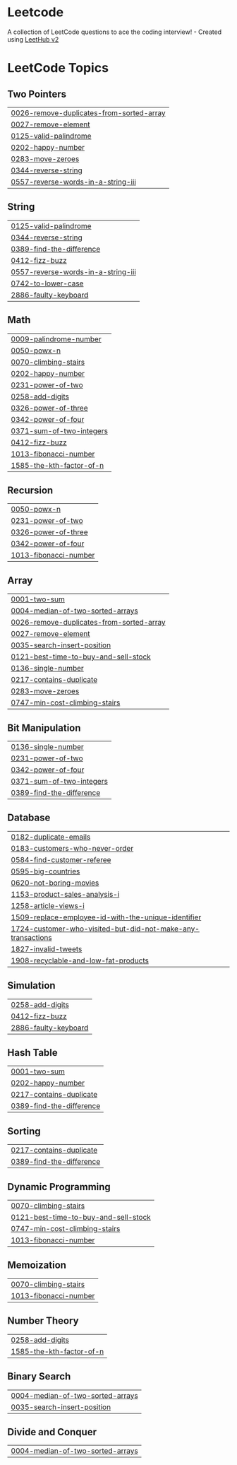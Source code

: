 # Leetcode
A collection of LeetCode questions to ace the coding interview! - Created using [LeetHub v2](https://github.com/arunbhardwaj/LeetHub-2.0)

<!---LeetCode Topics Start-->
# LeetCode Topics
## Two Pointers
|  |
| ------- |
| [0026-remove-duplicates-from-sorted-array](https://github.com/vigneshvijayan103/Leetcode/tree/master/0026-remove-duplicates-from-sorted-array) |
| [0027-remove-element](https://github.com/vigneshvijayan103/Leetcode/tree/master/0027-remove-element) |
| [0125-valid-palindrome](https://github.com/vigneshvijayan103/Leetcode/tree/master/0125-valid-palindrome) |
| [0202-happy-number](https://github.com/vigneshvijayan103/Leetcode/tree/master/0202-happy-number) |
| [0283-move-zeroes](https://github.com/vigneshvijayan103/Leetcode/tree/master/0283-move-zeroes) |
| [0344-reverse-string](https://github.com/vigneshvijayan103/Leetcode/tree/master/0344-reverse-string) |
| [0557-reverse-words-in-a-string-iii](https://github.com/vigneshvijayan103/Leetcode/tree/master/0557-reverse-words-in-a-string-iii) |
## String
|  |
| ------- |
| [0125-valid-palindrome](https://github.com/vigneshvijayan103/Leetcode/tree/master/0125-valid-palindrome) |
| [0344-reverse-string](https://github.com/vigneshvijayan103/Leetcode/tree/master/0344-reverse-string) |
| [0389-find-the-difference](https://github.com/vigneshvijayan103/Leetcode/tree/master/0389-find-the-difference) |
| [0412-fizz-buzz](https://github.com/vigneshvijayan103/Leetcode/tree/master/0412-fizz-buzz) |
| [0557-reverse-words-in-a-string-iii](https://github.com/vigneshvijayan103/Leetcode/tree/master/0557-reverse-words-in-a-string-iii) |
| [0742-to-lower-case](https://github.com/vigneshvijayan103/Leetcode/tree/master/0742-to-lower-case) |
| [2886-faulty-keyboard](https://github.com/vigneshvijayan103/Leetcode/tree/master/2886-faulty-keyboard) |
## Math
|  |
| ------- |
| [0009-palindrome-number](https://github.com/vigneshvijayan103/Leetcode/tree/master/0009-palindrome-number) |
| [0050-powx-n](https://github.com/vigneshvijayan103/Leetcode/tree/master/0050-powx-n) |
| [0070-climbing-stairs](https://github.com/vigneshvijayan103/Leetcode/tree/master/0070-climbing-stairs) |
| [0202-happy-number](https://github.com/vigneshvijayan103/Leetcode/tree/master/0202-happy-number) |
| [0231-power-of-two](https://github.com/vigneshvijayan103/Leetcode/tree/master/0231-power-of-two) |
| [0258-add-digits](https://github.com/vigneshvijayan103/Leetcode/tree/master/0258-add-digits) |
| [0326-power-of-three](https://github.com/vigneshvijayan103/Leetcode/tree/master/0326-power-of-three) |
| [0342-power-of-four](https://github.com/vigneshvijayan103/Leetcode/tree/master/0342-power-of-four) |
| [0371-sum-of-two-integers](https://github.com/vigneshvijayan103/Leetcode/tree/master/0371-sum-of-two-integers) |
| [0412-fizz-buzz](https://github.com/vigneshvijayan103/Leetcode/tree/master/0412-fizz-buzz) |
| [1013-fibonacci-number](https://github.com/vigneshvijayan103/Leetcode/tree/master/1013-fibonacci-number) |
| [1585-the-kth-factor-of-n](https://github.com/vigneshvijayan103/Leetcode/tree/master/1585-the-kth-factor-of-n) |
## Recursion
|  |
| ------- |
| [0050-powx-n](https://github.com/vigneshvijayan103/Leetcode/tree/master/0050-powx-n) |
| [0231-power-of-two](https://github.com/vigneshvijayan103/Leetcode/tree/master/0231-power-of-two) |
| [0326-power-of-three](https://github.com/vigneshvijayan103/Leetcode/tree/master/0326-power-of-three) |
| [0342-power-of-four](https://github.com/vigneshvijayan103/Leetcode/tree/master/0342-power-of-four) |
| [1013-fibonacci-number](https://github.com/vigneshvijayan103/Leetcode/tree/master/1013-fibonacci-number) |
## Array
|  |
| ------- |
| [0001-two-sum](https://github.com/vigneshvijayan103/Leetcode/tree/master/0001-two-sum) |
| [0004-median-of-two-sorted-arrays](https://github.com/vigneshvijayan103/Leetcode/tree/master/0004-median-of-two-sorted-arrays) |
| [0026-remove-duplicates-from-sorted-array](https://github.com/vigneshvijayan103/Leetcode/tree/master/0026-remove-duplicates-from-sorted-array) |
| [0027-remove-element](https://github.com/vigneshvijayan103/Leetcode/tree/master/0027-remove-element) |
| [0035-search-insert-position](https://github.com/vigneshvijayan103/Leetcode/tree/master/0035-search-insert-position) |
| [0121-best-time-to-buy-and-sell-stock](https://github.com/vigneshvijayan103/Leetcode/tree/master/0121-best-time-to-buy-and-sell-stock) |
| [0136-single-number](https://github.com/vigneshvijayan103/Leetcode/tree/master/0136-single-number) |
| [0217-contains-duplicate](https://github.com/vigneshvijayan103/Leetcode/tree/master/0217-contains-duplicate) |
| [0283-move-zeroes](https://github.com/vigneshvijayan103/Leetcode/tree/master/0283-move-zeroes) |
| [0747-min-cost-climbing-stairs](https://github.com/vigneshvijayan103/Leetcode/tree/master/0747-min-cost-climbing-stairs) |
## Bit Manipulation
|  |
| ------- |
| [0136-single-number](https://github.com/vigneshvijayan103/Leetcode/tree/master/0136-single-number) |
| [0231-power-of-two](https://github.com/vigneshvijayan103/Leetcode/tree/master/0231-power-of-two) |
| [0342-power-of-four](https://github.com/vigneshvijayan103/Leetcode/tree/master/0342-power-of-four) |
| [0371-sum-of-two-integers](https://github.com/vigneshvijayan103/Leetcode/tree/master/0371-sum-of-two-integers) |
| [0389-find-the-difference](https://github.com/vigneshvijayan103/Leetcode/tree/master/0389-find-the-difference) |
## Database
|  |
| ------- |
| [0182-duplicate-emails](https://github.com/vigneshvijayan103/Leetcode/tree/master/0182-duplicate-emails) |
| [0183-customers-who-never-order](https://github.com/vigneshvijayan103/Leetcode/tree/master/0183-customers-who-never-order) |
| [0584-find-customer-referee](https://github.com/vigneshvijayan103/Leetcode/tree/master/0584-find-customer-referee) |
| [0595-big-countries](https://github.com/vigneshvijayan103/Leetcode/tree/master/0595-big-countries) |
| [0620-not-boring-movies](https://github.com/vigneshvijayan103/Leetcode/tree/master/0620-not-boring-movies) |
| [1153-product-sales-analysis-i](https://github.com/vigneshvijayan103/Leetcode/tree/master/1153-product-sales-analysis-i) |
| [1258-article-views-i](https://github.com/vigneshvijayan103/Leetcode/tree/master/1258-article-views-i) |
| [1509-replace-employee-id-with-the-unique-identifier](https://github.com/vigneshvijayan103/Leetcode/tree/master/1509-replace-employee-id-with-the-unique-identifier) |
| [1724-customer-who-visited-but-did-not-make-any-transactions](https://github.com/vigneshvijayan103/Leetcode/tree/master/1724-customer-who-visited-but-did-not-make-any-transactions) |
| [1827-invalid-tweets](https://github.com/vigneshvijayan103/Leetcode/tree/master/1827-invalid-tweets) |
| [1908-recyclable-and-low-fat-products](https://github.com/vigneshvijayan103/Leetcode/tree/master/1908-recyclable-and-low-fat-products) |
## Simulation
|  |
| ------- |
| [0258-add-digits](https://github.com/vigneshvijayan103/Leetcode/tree/master/0258-add-digits) |
| [0412-fizz-buzz](https://github.com/vigneshvijayan103/Leetcode/tree/master/0412-fizz-buzz) |
| [2886-faulty-keyboard](https://github.com/vigneshvijayan103/Leetcode/tree/master/2886-faulty-keyboard) |
## Hash Table
|  |
| ------- |
| [0001-two-sum](https://github.com/vigneshvijayan103/Leetcode/tree/master/0001-two-sum) |
| [0202-happy-number](https://github.com/vigneshvijayan103/Leetcode/tree/master/0202-happy-number) |
| [0217-contains-duplicate](https://github.com/vigneshvijayan103/Leetcode/tree/master/0217-contains-duplicate) |
| [0389-find-the-difference](https://github.com/vigneshvijayan103/Leetcode/tree/master/0389-find-the-difference) |
## Sorting
|  |
| ------- |
| [0217-contains-duplicate](https://github.com/vigneshvijayan103/Leetcode/tree/master/0217-contains-duplicate) |
| [0389-find-the-difference](https://github.com/vigneshvijayan103/Leetcode/tree/master/0389-find-the-difference) |
## Dynamic Programming
|  |
| ------- |
| [0070-climbing-stairs](https://github.com/vigneshvijayan103/Leetcode/tree/master/0070-climbing-stairs) |
| [0121-best-time-to-buy-and-sell-stock](https://github.com/vigneshvijayan103/Leetcode/tree/master/0121-best-time-to-buy-and-sell-stock) |
| [0747-min-cost-climbing-stairs](https://github.com/vigneshvijayan103/Leetcode/tree/master/0747-min-cost-climbing-stairs) |
| [1013-fibonacci-number](https://github.com/vigneshvijayan103/Leetcode/tree/master/1013-fibonacci-number) |
## Memoization
|  |
| ------- |
| [0070-climbing-stairs](https://github.com/vigneshvijayan103/Leetcode/tree/master/0070-climbing-stairs) |
| [1013-fibonacci-number](https://github.com/vigneshvijayan103/Leetcode/tree/master/1013-fibonacci-number) |
## Number Theory
|  |
| ------- |
| [0258-add-digits](https://github.com/vigneshvijayan103/Leetcode/tree/master/0258-add-digits) |
| [1585-the-kth-factor-of-n](https://github.com/vigneshvijayan103/Leetcode/tree/master/1585-the-kth-factor-of-n) |
## Binary Search
|  |
| ------- |
| [0004-median-of-two-sorted-arrays](https://github.com/vigneshvijayan103/Leetcode/tree/master/0004-median-of-two-sorted-arrays) |
| [0035-search-insert-position](https://github.com/vigneshvijayan103/Leetcode/tree/master/0035-search-insert-position) |
## Divide and Conquer
|  |
| ------- |
| [0004-median-of-two-sorted-arrays](https://github.com/vigneshvijayan103/Leetcode/tree/master/0004-median-of-two-sorted-arrays) |
<!---LeetCode Topics End-->